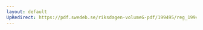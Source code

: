 ```yaml
---
layout: default
UpRedirect: https://pdf.swedeb.se/riksdagen-volumeG-pdf/199495/reg_199495_JoU/reg_199495_JoU_0001.pdf
---
```

